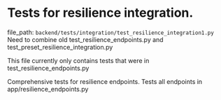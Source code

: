 # Tests for resilience integration.

  file_path: `backend/tests/integration/test_resilience_integration1.py`
Need to combine old test_resilience_endpoints.py and test_preset_resilience_integration.py

This file currently only contains tests that were in test_resilience_endpoints.py

Comprehensive tests for resilience endpoints.
Tests all endpoints in app/resilience_endpoints.py

